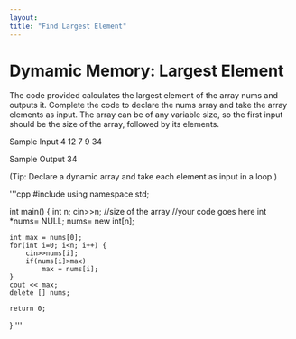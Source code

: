 ```yaml
---
layout:
title: "Find Largest Element"
---
```

# Dymamic Memory: Largest Element
The code provided calculates the largest element of the array nums and outputs it.
Complete the code to declare the nums array and take the array elements as input.
The array can be of any variable size, so the first input should be the size of the array, followed by its elements.

Sample Input
4
12
7
9
34

Sample Output
34

(Tip: Declare a dynamic array and take each element as input in a loop.)

'''cpp
#include <iostream>
using namespace std;

int main() {
    int n;
    cin>>n; //size of the array
    //your code goes here
    int *nums= NULL;
    nums= new int[n];

    int max = nums[0];
    for(int i=0; i<n; i++) {
        cin>>nums[i];
        if(nums[i]>max)
            max = nums[i];
    }
    cout << max;
    delete [] nums;

    return 0;
}
'''
